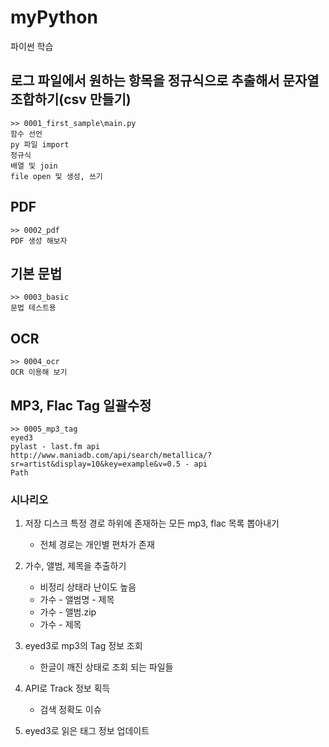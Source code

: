 # myPython

파이썬 학습

## 로그 파일에서 원하는 항목을 정규식으로 추출해서 문자열 조합하기(csv 만들기)

```
>> 0001_first_sample\main.py
함수 선언
py 파일 import
정규식
배열 및 join
file open 및 생성, 쓰기
```

## PDF

```
>> 0002_pdf
PDF 생성 해보자
```

## 기본 문법

```
>> 0003_basic
문법 테스트용
```

## OCR

```
>> 0004_ocr
OCR 이용해 보기
```

## MP3, Flac Tag 일괄수정

```
>> 0005_mp3_tag
eyed3
pylast - last.fm api
http://www.maniadb.com/api/search/metallica/?sr=artist&display=10&key=example&v=0.5 - api
Path
```

### 시나리오

1. 저장 디스크 특정 경로 하위에 존재하는 모든 mp3, flac 목록 뽑아내기

    - 전체 경로는 개인별 편차가 존재

1. 가수, 앨범, 제목을 추출하기

    - 비정리 상태라 난이도 높음
    - 가수 - 앨범명 - 제목
    - 가수 - 앨범.zip
    - 가수 - 제목

1. eyed3로 mp3의 Tag 정보 조회

    - 한글이 깨진 상태로 조회 되는 파일들

1. API로 Track 정보 획득

    - 검색 정확도 이슈

1. eyed3로 읽은 태그 정보 업데이트
